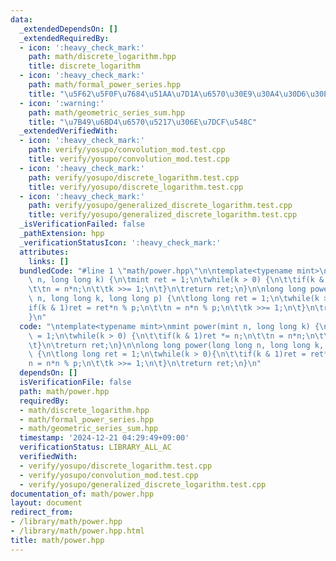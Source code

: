 ```yaml
---
data:
  _extendedDependsOn: []
  _extendedRequiredBy:
  - icon: ':heavy_check_mark:'
    path: math/discrete_logarithm.hpp
    title: discrete_logarithm
  - icon: ':heavy_check_mark:'
    path: math/formal_power_series.hpp
    title: "\u5F62\u5F0F\u7684\u51AA\u7D1A\u6570\u30E9\u30A4\u30D6\u30E9\u30EA"
  - icon: ':warning:'
    path: math/geometric_series_sum.hpp
    title: "\u7B49\u6BD4\u6570\u5217\u306E\u7DCF\u548C"
  _extendedVerifiedWith:
  - icon: ':heavy_check_mark:'
    path: verify/yosupo/convolution_mod.test.cpp
    title: verify/yosupo/convolution_mod.test.cpp
  - icon: ':heavy_check_mark:'
    path: verify/yosupo/discrete_logarithm.test.cpp
    title: verify/yosupo/discrete_logarithm.test.cpp
  - icon: ':heavy_check_mark:'
    path: verify/yosupo/generalized_discrete_logarithm.test.cpp
    title: verify/yosupo/generalized_discrete_logarithm.test.cpp
  _isVerificationFailed: false
  _pathExtension: hpp
  _verificationStatusIcon: ':heavy_check_mark:'
  attributes:
    links: []
  bundledCode: "#line 1 \"math/power.hpp\"\n\ntemplate<typename mint>\nmint power(mint\
    \ n, long long k) {\n\tmint ret = 1;\n\twhile(k > 0) {\n\t\tif(k & 1)ret *= n;\n\
    \t\tn = n*n;\n\t\tk >>= 1;\n\t}\n\treturn ret;\n}\n\nlong long power(long long\
    \ n, long long k, long long p) {\n\tlong long ret = 1;\n\twhile(k > 0){\n\t\t\
    if(k & 1)ret = ret*n % p;\n\t\tn = n*n % p;\n\t\tk >>= 1;\n\t}\n\treturn ret;\n\
    }\n"
  code: "\ntemplate<typename mint>\nmint power(mint n, long long k) {\n\tmint ret\
    \ = 1;\n\twhile(k > 0) {\n\t\tif(k & 1)ret *= n;\n\t\tn = n*n;\n\t\tk >>= 1;\n\
    \t}\n\treturn ret;\n}\n\nlong long power(long long n, long long k, long long p)\
    \ {\n\tlong long ret = 1;\n\twhile(k > 0){\n\t\tif(k & 1)ret = ret*n % p;\n\t\t\
    n = n*n % p;\n\t\tk >>= 1;\n\t}\n\treturn ret;\n}\n"
  dependsOn: []
  isVerificationFile: false
  path: math/power.hpp
  requiredBy:
  - math/discrete_logarithm.hpp
  - math/formal_power_series.hpp
  - math/geometric_series_sum.hpp
  timestamp: '2024-12-21 04:29:49+09:00'
  verificationStatus: LIBRARY_ALL_AC
  verifiedWith:
  - verify/yosupo/discrete_logarithm.test.cpp
  - verify/yosupo/convolution_mod.test.cpp
  - verify/yosupo/generalized_discrete_logarithm.test.cpp
documentation_of: math/power.hpp
layout: document
redirect_from:
- /library/math/power.hpp
- /library/math/power.hpp.html
title: math/power.hpp
---
```

